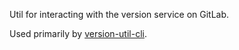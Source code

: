 Util for interacting with the version service on GitLab.

Used primarily by [version-util-cli](https://github.com/Genusbiz/version-util-cli).
